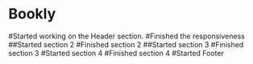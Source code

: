 # Bookly
#Started working on the Header section.
#Finished the responsiveness
##Started section 2
#Finished section 2
##Started section 3
#Finished section 3
#Started section 4
#Finished section 4
#Started Footer

